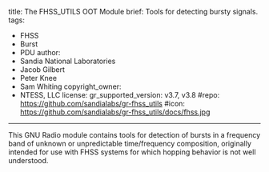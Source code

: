 title: The FHSS_UTILS OOT Module
brief: Tools for detecting bursty signals.
tags:
  - FHSS
  - Burst
  - PDU
author:
  - Sandia National Laboratories
  - Jacob Gilbert
  - Peter Knee
  - Sam Whiting
copyright_owner:
  - NTESS, LLC
license:
gr_supported_version: v3.7, v3.8
#repo: https://github.com/sandialabs/gr-fhss_utils
#icon: https://github.com/sandialabs/gr-fhss_utils/docs/fhss.jpg
---
This GNU Radio module contains tools for detection of bursts in a frequency band of unknown or unpredictable time/frequency composition, originally intended for use with FHSS systems for which hopping behavior is not well understood.
